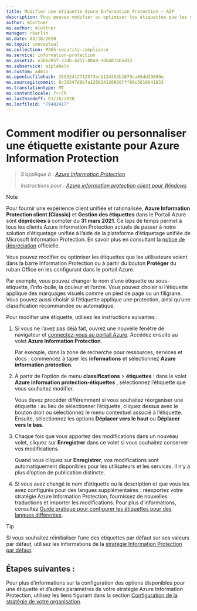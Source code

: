 ```yaml
---
title: Modifier une étiquette Azure Information Protection – AIP
description: Vous pouvez modifier ou optimiser les étiquettes que les utilisateurs voient dans la barre Information Protection en les configurant dans la stratégie Azure Information Protection.
author: mlottner
ms.author: mlottner
manager: rkarlin
ms.date: 03/16/2020
ms.topic: conceptual
ms.collection: M365-security-compliance
ms.service: information-protection
ms.assetid: e3b6d95f-334b-4d17-80a9-7d5487ab5d32
ms.subservice: aiplabels
ms.custom: admin
ms.openlocfilehash: 35952412712573ec1134393b1679ca65dd39809e
ms.sourcegitcommit: 8c39347d9b7a120014120860fff89c5616641933
ms.translationtype: MT
ms.contentlocale: fr-FR
ms.lasthandoff: 03/18/2020
ms.locfileid: "79482417"
---
```

# <a name="how-to-change-or-customize-an-existing-label-for-azure-information-protection"></a>Comment modifier ou personnaliser une étiquette existante pour Azure Information Protection

>*S’applique à : [Azure Information Protection](https://azure.microsoft.com/pricing/details/information-protection)*
>
> *Instructions pour : [Azure information protection client pour Windows](faqs.md#whats-the-difference-between-the-azure-information-protection-client-and-the-azure-information-protection-unified-labeling-client)*

>[!NOTE] 
> Pour fournir une expérience client unifiée et rationalisée, **Azure Information Protection client (Classic)** et **Gestion des étiquettes** dans le Portail Azure sont **dépréciées** à compter du **31 mars 2021**. Ce laps de temps permet à tous les clients Azure Information Protection actuels de passer à notre solution d’étiquetage unifiée à l’aide de la plateforme d’étiquetage unifiée de Microsoft Information Protection. En savoir plus en consultant la [notice de dépréciation](https://aka.ms/aipclassicsunset) officielle.

Vous pouvez modifier ou optimiser les étiquettes que les utilisateurs voient dans la barre Information Protection ou à partir du bouton **Protéger** du ruban Office en les configurant dans le portail Azure.

Par exemple, vous pouvez changer le nom d’une étiquette ou sous-étiquette, l’info-bulle, la couleur et l’ordre. Vous pouvez choisir si l’étiquette applique des marquages visuels comme un pied de page ou un filigrane. Vous pouvez aussi choisir si l’étiquette applique une protection, ainsi qu’une classification recommandée ou automatique.

Pour modifier une étiquette, utilisez les instructions suivantes :

1. Si vous ne l’avez pas déjà fait, ouvrez une nouvelle fenêtre de navigateur et [connectez-vous au portail Azure](configure-policy.md#signing-in-to-the-azure-portal). Accédez ensuite au volet **Azure Information Protection**. 
    
    Par exemple, dans la zone de recherche pour ressources, services et docs : commencez à taper les **informations** et sélectionnez **Azure information protection**.

2. À partir de l’option de menu **classifications** > **étiquettes** : dans le volet **Azure information protection-étiquettes** , sélectionnez l’étiquette que vous souhaitez modifier.

    Vous devez procéder différemment si vous souhaitez réorganiser une étiquette : au lieu de sélectionner l’étiquette, cliquez dessus avec le bouton droit ou sélectionnez le menu contextuel associé à l’étiquette. Ensuite, sélectionnez les options **Déplacer vers le haut** ou **Déplacer vers le bas**.

3. Chaque fois que vous apportez des modifications dans un nouveau volet, cliquez sur **Enregistrer** dans ce volet si vous souhaitez conserver vos modifications.
    
    Quand vous cliquez sur **Enregistrer**, vos modifications sont automatiquement disponibles pour les utilisateurs et les services. Il n’y a plus d’option de publication distincte.

4. Si vous avez changé le nom d’étiquette ou la description et que vous les avez configurés pour des langues supplémentaires : réexportez votre stratégie Azure Information Protection, fournissez de nouvelles traductions et importer les modifications. Pour plus d’informations, consultez [Guide pratique pour configurer les étiquettes pour des langues différentes](configure-policy-languages.md).

> [!TIP]
>Si vous souhaitez réinitialiser l’une des étiquettes par défaut sur ses valeurs par défaut, utilisez les informations de la [stratégie Information Protection par défaut](configure-policy-default.md).

## <a name="next-steps"></a>Étapes suivantes :

Pour plus d’informations sur la configuration des options disponibles pour une étiquette et d’autres paramètres de votre stratégie Azure Information Protection, utilisez les liens figurant dans la section [Configuration de la stratégie de votre organisation](configure-policy.md#configuring-your-organizations-policy).



